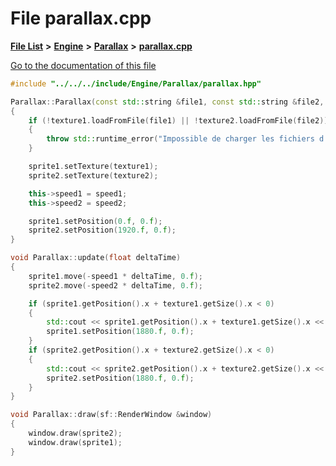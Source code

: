 

# File parallax.cpp

[**File List**](files.md) **>** [**Engine**](dir_3072bc1f55ed1280fe4fbe6b21c78379.md) **>** [**Parallax**](dir_19cd604a8f0e57207fc6eb0bc4ed780e.md) **>** [**parallax.cpp**](parallax_8cpp.md)

[Go to the documentation of this file](parallax_8cpp.md)


```C++
#include "../../../include/Engine/Parallax/parallax.hpp"

Parallax::Parallax(const std::string &file1, const std::string &file2, float speed1, float speed2)
{
    if (!texture1.loadFromFile(file1) || !texture2.loadFromFile(file2))
    {
        throw std::runtime_error("Impossible de charger les fichiers d'image.");
    }

    sprite1.setTexture(texture1);
    sprite2.setTexture(texture2);

    this->speed1 = speed1;
    this->speed2 = speed2;

    sprite1.setPosition(0.f, 0.f);
    sprite2.setPosition(1920.f, 0.f);
}

void Parallax::update(float deltaTime)
{
    sprite1.move(-speed1 * deltaTime, 0.f);
    sprite2.move(-speed2 * deltaTime, 0.f);

    if (sprite1.getPosition().x + texture1.getSize().x < 0)
    {
        std::cout << sprite1.getPosition().x + texture1.getSize().x << std::endl;
        sprite1.setPosition(1880.f, 0.f);
    }
    if (sprite2.getPosition().x + texture2.getSize().x < 0)
    {
        std::cout << sprite2.getPosition().x + texture2.getSize().x << std::endl;
        sprite2.setPosition(1880.f, 0.f);
    }
}

void Parallax::draw(sf::RenderWindow &window)
{
    window.draw(sprite2);
    window.draw(sprite1);
}
```


